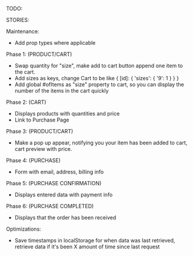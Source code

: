 TODO:

STORIES:

Maintenance:

- Add prop types where applicable

Phase 1:
(PRODUCT/CART)

- Swap quantity for "size", make add to cart button append one item to the cart.
- Add sizes as keys, change Cart to be like { [id]: { 'sizes': { '9': 1 } } }
- Add global #ofItems as "size" property to cart, so you can display the number of the items in the cart quickly

Phase 2:
(CART)

- Displays products with quantities and price
- Link to Purchase Page

Phase 3:
(PRODUCT/CART)

- Make a pop up appear, notifying you your item has been added to cart, cart preview with price.

Phase 4:
(PURCHASE)

- Form with email, address, billing info

Phase 5:
(PURCHASE CONFIRMATION)

- Displays entered data with payment info

Phase 6:
(PURCHASE COMPLETED)

- Displays that the order has been received

Optimizations:

- Save timestamps in localStorage for when data was last retrieved, retrieve data if it's been X amount of time since last request
